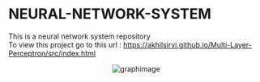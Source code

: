 # NEURAL-NETWORK-SYSTEM
This is a neural network system repository <br>
To view this project go to this url : https://akhilsirvi.github.io/Multi-Layer-Perceptron/src/index.html

<p align="center">
  <img src="https://user-images.githubusercontent.com/133025697/250265474-5206e6e2-7dcc-4a61-9d8b-cbffd7e57da6.png" alt="graphimage">
</p>
